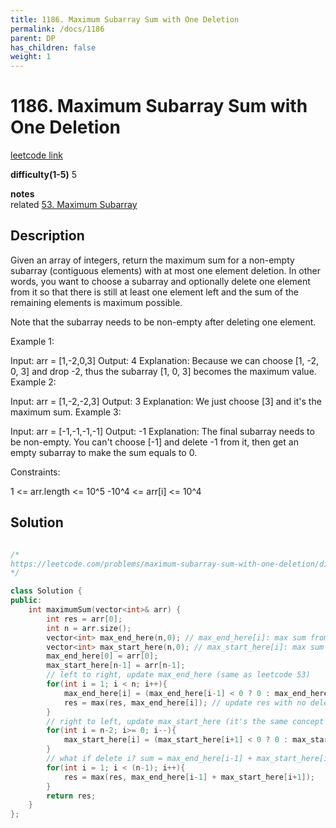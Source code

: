 ```yaml
---
title: 1186. Maximum Subarray Sum with One Deletion
permalink: /docs/1186
parent: DP
has_children: false
weight: 1
---
```

# 1186. Maximum Subarray Sum with One Deletion

[leetcode link](https://leetcode.com/problems/maximum-subarray-sum-with-one-deletion/)

**difficulty(1-5)** 
5

**notes**   
related [53. Maximum Subarray](/docs/53)

## Description

Given an array of integers, return the maximum sum for a non-empty subarray (contiguous elements) with at most one element deletion. In other words, you want to choose a subarray and optionally delete one element from it so that there is still at least one element left and the sum of the remaining elements is maximum possible.

Note that the subarray needs to be non-empty after deleting one element.

 

Example 1:

Input: arr = [1,-2,0,3]
Output: 4
Explanation: Because we can choose [1, -2, 0, 3] and drop -2, thus the subarray [1, 0, 3] becomes the maximum value.
Example 2:

Input: arr = [1,-2,-2,3]
Output: 3
Explanation: We just choose [3] and it's the maximum sum.
Example 3:

Input: arr = [-1,-1,-1,-1]
Output: -1
Explanation: The final subarray needs to be non-empty. You can't choose [-1] and delete -1 from it, then get an empty subarray to make the sum equals to 0.
 

Constraints:

1 <= arr.length <= 10^5
-10^4 <= arr[i] <= 10^4

## Solution

```c++

/*
https://leetcode.com/problems/maximum-subarray-sum-with-one-deletion/discuss/377397/Intuitive-Java-Solution-With-Explanation
*/

class Solution {
public:
    int maximumSum(vector<int>& arr) {
        int res = arr[0];
        int n = arr.size();
        vector<int> max_end_here(n,0); // max_end_here[i]: max sum from [0,i] that must end with arr[i]
        vector<int> max_start_here(n,0); // max_start_here[i]: max sum from [i,n-1] that must start with arr[i]
        max_end_here[0] = arr[0];
        max_start_here[n-1] = arr[n-1];
        // left to right, update max_end_here (same as leetcode 53)
        for(int i = 1; i < n; i++){
            max_end_here[i] = (max_end_here[i-1] < 0 ? 0 : max_end_here[i-1]) + arr[i];
            res = max(res, max_end_here[i]); // update res with no deletion max sum
        }
        // right to left, update max_start_here (it's the same concept as max_end_here actually)
        for(int i = n-2; i>= 0; i--){
            max_start_here[i] = (max_start_here[i+1] < 0 ? 0 : max_start_here[i+1]) + arr[i];
        }
        // what if delete i? sum = max_end_here[i-1] + max_start_here[i+1]
        for(int i = 1; i < (n-1); i++){ 
            res = max(res, max_end_here[i-1] + max_start_here[i+1]);            
        }
        return res;        
    }
};
```